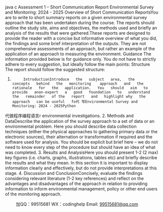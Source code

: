 java c
Assessment   1 –   Short
Communication   Report
Environmental   Survey   and Monitoring:   2024   -   2025
Overview   of Short   Communication   ReportsYou   are   to   write   to   short   summary   reports   on   a   given   environmental   survey   approach   that   has   been   undertaken during the course. The    reports should outline the study site, aims   and objectives,   the   methods used   and briefly   an   analysis   of the   results   that   were gathered.These reports   are   designed to provide the   reader   with   a   concise but   informative   overview   of   what   you   did, the findings and some brief   interpretation of   the outputs.   They   are   not   comprehensive   assessments   of an approach, but rather an example of   the application of   an   approach to measuring   the   environment.
Guidance
The   information   provided   below   is   for   guidance   only.   You do   not   have   to    strictly adhere   to every   suggestion, but   ideally   follow   the   main   points:
Structure
The   report   should   follow   the   suggested   structure:
1.          IntroductionIntroduce   the   subject   area,   the    concepts   behind   the   monitoring    approach   and   the   rationale   for   the   application.   You   should   aim   to   provide   anon-expert   a   good   foundation   to   understand   the   remainder   of the   report   and   highlight why   the   approach   can be useful   fo代 写Environmental Survey and Monitoring: 2024 - 2025Python
代做程序编程语言r   environmental   investigations.
2.          Methods and   DataDescribe   the   application   of the   survey   approach   to   a   set   of   data   or   an   environmental   problem.   Here   you   should   describe   data   collection   techniques   (either   the   physical   approaches   to   gathering   primary   data   or the   electronic   sources), their   alternation   or transformation if required   and the   software used   for   analysis.   You   should be   explicit but brief here   –   we   do   not   need   to   know   every   step   of the   procedure   but   should have   an   idea   of what was   completed.
3.          Results   and AnalysisHere you   should present 1-2   (2 max) key   figures   (i.e.   charts, graphs,   illustrations,   tables   etc)   and   briefly describe   the   results   and   what   they   mean.   In   this   section   it   is   important   to   display   information   clearly   and   effectively, but   do   not   provide   interpretations   at   this   stage.
4.          Discussion   and   ConclusionConcisely,   evaluate   the   findings   considering   relevant   literature   (1-2   key   references)   and   reflect   on   the   advantages and disadvantages      of    the approach in relation to providing information to inform   environmental   management,   policy   or   other   end users   of the   monitoring   approach.









         
加QQ：99515681  WX：codinghelp  Email: 99515681@qq.com
